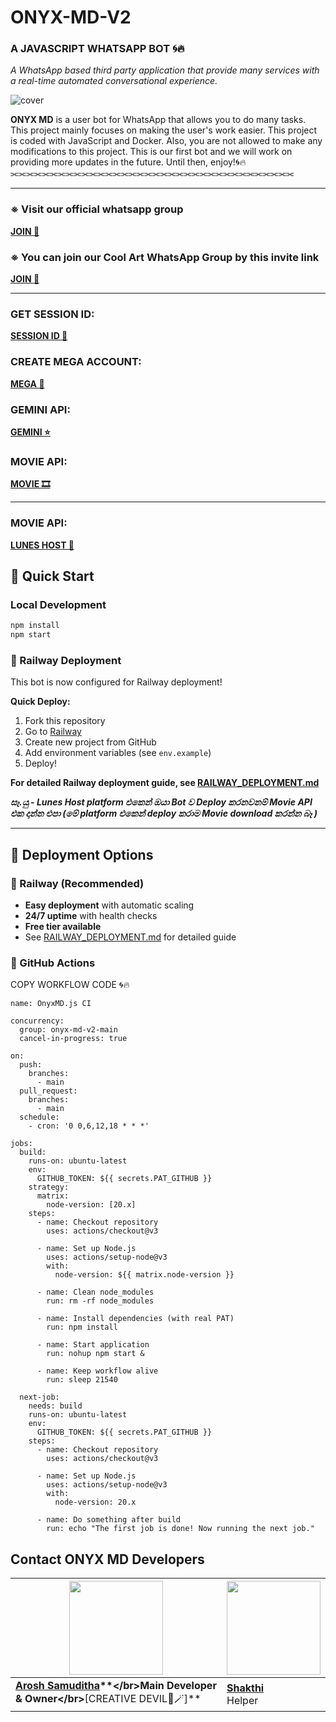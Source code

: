 # ONYX-MD-V2
### **A JAVASCRIPT WHATSAPP BOT 🌀🔥**

*A WhatsApp based third party application that provide many services with a real-time automated conversational experience.*

![cover](https://raw.githubusercontent.com/aroshsamuditha/ONYX-MEDIA/refs/heads/main/oNYX%20bOT.jpg)

**ONYX MD** is a user bot for WhatsApp that allows you to do many tasks. This project mainly focuses on making the user's work easier. This project is coded with JavaScript and Docker. Also, you are not allowed to make any modifications to this project. This is our first bot and we will work on providing more updates in the future. Until then, enjoy!🌀🔥
⫘⫘⫘⫘⫘⫘⫘⫘⫘⫘⫘⫘⫘⫘⫘⫘⫘⫘⫘⫘⫘⫘⫘⫘⫘⫘⫘⫘⫘⫘⫘⫘⫘⫘⫘⫘

---
### ※ Visit our official whatsapp group
**[JOIN 🔗](https://chat.whatsapp.com/IT6mjqGINN6LaLSKnTZd6r)**

### ※ You can join our Cool Art WhatsApp Group by this invite link
**[JOIN 🔗](https://chat.whatsapp.com/IT6mjqGINN6LaLSKnTZd6r)**

---
### GET SESSION ID:
**[SESSION ID 🔗](https://improved-jillian-arosha01-51df8b45.koyeb.app/)**

### CREATE MEGA ACCOUNT:
**[MEGA 📁](https://mega.io/)**

### GEMINI API:
**[GEMINI ⭐](https://aistudio.google.com/prompts/new_chat)**

### MOVIE API:
**[MOVIE 🎞](https://api.skymansion.site/movies-dl/)**

---
### MOVIE API:
**[LUNES HOST 👾](https://betadash.lunes.host/login)**


## 🚀 Quick Start

### Local Development
```bash
npm install
npm start
```

### 🚂 Railway Deployment
This bot is now configured for Railway deployment! 

**Quick Deploy:**
1. Fork this repository
2. Go to [Railway](https://railway.app)
3. Create new project from GitHub
4. Add environment variables (see `env.example`)
5. Deploy!

**For detailed Railway deployment guide, see [RAILWAY_DEPLOYMENT.md](./RAILWAY_DEPLOYMENT.md)**


***සෑ.යු - Lunes Host platform එකෙන් ඔයා Bot ව Deploy කරනවනම් Movie API එක දාන්න එපා (මේ platform එකෙන් deploy කරාම Movie download කරන්න බෑ )***

---


## 🚀 Deployment Options

### 🚂 Railway (Recommended)
- **Easy deployment** with automatic scaling
- **24/7 uptime** with health checks
- **Free tier available**
- See [RAILWAY_DEPLOYMENT.md](./RAILWAY_DEPLOYMENT.md) for detailed guide

### 🌊 GitHub Actions
COPY WORKFLOW CODE 🌀🔥

```
name: OnyxMD.js CI

concurrency:
  group: onyx-md-v2-main
  cancel-in-progress: true

on:
  push:
    branches:
      - main
  pull_request:
    branches:
      - main
  schedule:
    - cron: '0 0,6,12,18 * * *'

jobs:
  build:
    runs-on: ubuntu-latest
    env:
      GITHUB_TOKEN: ${{ secrets.PAT_GITHUB }}
    strategy:
      matrix:
        node-version: [20.x]
    steps:
      - name: Checkout repository
        uses: actions/checkout@v3

      - name: Set up Node.js
        uses: actions/setup-node@v3
        with:
          node-version: ${{ matrix.node-version }}

      - name: Clean node_modules
        run: rm -rf node_modules

      - name: Install dependencies (with real PAT)
        run: npm install

      - name: Start application
        run: nohup npm start &

      - name: Keep workflow alive
        run: sleep 21540

  next-job:
    needs: build
    runs-on: ubuntu-latest
    env:
      GITHUB_TOKEN: ${{ secrets.PAT_GITHUB }}
    steps:
      - name: Checkout repository
        uses: actions/checkout@v3

      - name: Set up Node.js
        uses: actions/setup-node@v3
        with:
          node-version: 20.x

      - name: Do something after build
        run: echo "The first job is done! Now running the next job." 

```

## **Contact ONYX MD Developers**

| <a href="https://wa.me/94761676948?text=*Hi,+Arosh🌀🔥*"><img src="https://raw.githubusercontent.com/aroshsamuditha/ONYX-MEDIA/refs/heads/main/IMG/IMG_3333.png22.png" width=150 height=150></a> | <a href="https://www.facebook.com/profile.php?id=61550302625124&mibextid=ZbWKwL"><img src="https://raw.githubusercontent.com/aroshsamuditha/ONYX-MEDIA/refs/heads/main/IMG/shakthi.png" width=150 height=150></a> |
|---|---|
| **[Arosh Samuditha](https://wa.me/94761676948?text=*Hi,+Arosh🌀🔥*)**</br>Main Developer & Owner</br>**[CREATIVE DEVIL💜🪄]** | **[Shakthi]( )**</br>Helper ||

